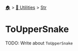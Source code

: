 <!--startTocHeader-->
[🏠](../../README.md) > [🔧 Utilities](../README.md) > [Str](README.md)
# ToUpperSnake
<!--endTocHeader-->

TODO: Write about `ToUpperSnake`

<!--startTocSubTopic-->
<!--endTocSubTopic-->